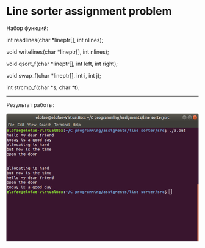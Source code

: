 # Line sorter assignment problem

Набор функций:

int readlines(char *lineptr[], int nlines);

void writelines(char *lineptr[], int nlines);

void qsort_f(char *lineptr[], int left, int right);

void swap_f(char *lineptr[], int i, int j);

int strcmp_f(char *s, char *t);

_______________________________________________________________________________

Результат работы:

![result1](https://github.com/ellofae/C-programms/blob/main/line%20sorter/imgs/Screenshot%20from%202023-02-02%2020-31-58.png?raw=true)
